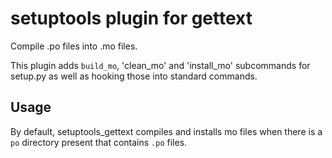 # setuptools plugin for gettext

Compile .po files into .mo files.

This plugin adds `build_mo`, 'clean_mo' and 'install_mo' subcommands for
setup.py as well as hooking those into standard commands.

## Usage

By default, setuptools_gettext compiles and installs mo files when there is a
`po` directory present that contains ``.po`` files.
